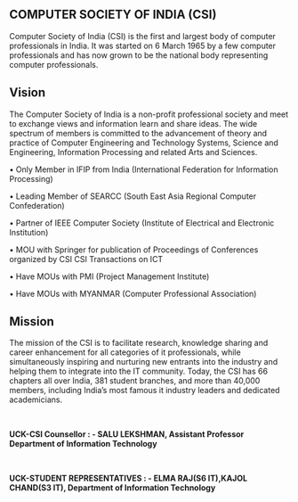 <h2>COMPUTER SOCIETY OF INDIA (CSI)</h2>
<p>  Computer Society of India (CSI) is the first and largest body of computer professionals in India. It was started on 6 March 1965 by a few computer professionals and has now grown to be the national body representing computer professionals. </p>
<h2>Vision</h2>
<p>The Computer Society of India is a non-profit professional society and meet to exchange views and information learn and share ideas. The wide spectrum of members is committed to the advancement of theory and practice of Computer Engineering and Technology Systems, Science and Engineering, Information Processing and related Arts and Sciences.</p>
<p>•	Only Member in IFIP from India (International Federation for Information Processing) <br/>
<p>•	Leading Member of SEARCC (South East Asia Regional Computer Confederation)<br/>
<p>•	Partner of IEEE Computer Society (Institute of Electrical and Electronic Institution)<br/>
<p>•	MOU with Springer for publication of Proceedings of Conferences organized by CSI CSI Transactions on ICT<br/>
<p>•	 Have MOUs with PMI (Project Management Institute)<br/>
<p>•	Have MOUs with MYANMAR (Computer Professional Association)<br/>
<h2>Mission</h2>
<p>The mission of the CSI is to facilitate research, knowledge sharing and career enhancement for all categories of it professionals, while simultaneously inspiring and nurturing new entrants into the industry and helping them to integrate into the IT community. Today, the CSI has 66 chapters all over India, 381 student branches, and more than 40,000 members, including India’s most famous it industry leaders and dedicated academicians. 

<br/><p><strong><b>UCK-CSI Counsellor : -      SALU LEKSHMAN, Assistant Professor
                                              Department of Information Technology</b></strong></p>
<br/><p><strong><b>UCK-STUDENT REPRESENTATIVES : - ELMA RAJ(S6 IT),KAJOL CHAND(S3 IT),
                                              Department of Information Technology</b></strong></p>
</p></p></p></p></p></p></p></div>